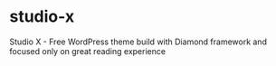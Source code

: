 studio-x
========

Studio X - Free WordPress theme build with Diamond framework and focused only on great reading experience
